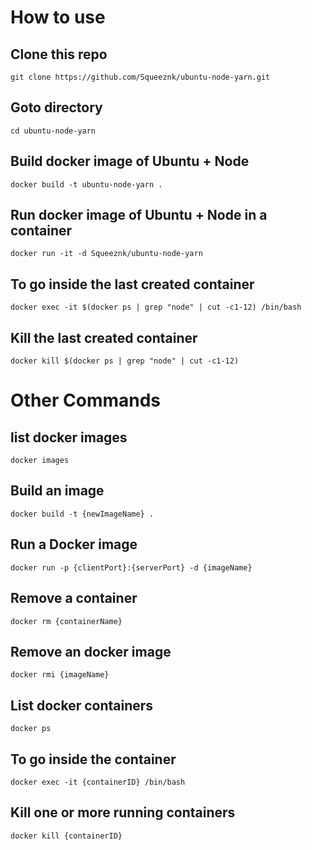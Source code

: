 # How to use

## Clone this repo
```
git clone https://github.com/Squeeznk/ubuntu-node-yarn.git
```
## Goto directory
```
cd ubuntu-node-yarn
```

## Build docker image of Ubuntu + Node
```
docker build -t ubuntu-node-yarn .
```

## Run docker image of Ubuntu + Node in a container
```
docker run -it -d Squeeznk/ubuntu-node-yarn
```

## To go inside the last created container
```
docker exec -it $(docker ps | grep "node" | cut -c1-12) /bin/bash
```

## Kill the last created container
```
docker kill $(docker ps | grep "node" | cut -c1-12)
```

# Other Commands


## list docker images
```
docker images
```

## Build an image
```
docker build -t {newImageName} .
```

## Run a Docker image
```
docker run -p {clientPort}:{serverPort} -d {imageName}
```

## Remove a container
```
docker rm {containerName}
```

## Remove an docker image
```
docker rmi {imageName}
```

## List docker containers
```
docker ps
```

## To go inside the container
```
docker exec -it {containerID} /bin/bash
```

## Kill one or more running containers
```
docker kill {containerID}
```
